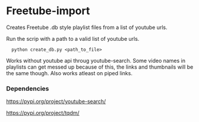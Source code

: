 # Freetube-import
Creates Freetube .db style playlist files from a list of youtube urls.

Run the scrip with a path to a valid list of youtube urls.

      python create_db.py <path_to_file>

Works without youtube api throug youtube-search. Some video names in playlists can get messed up because of this, the links and thumbnails will be the same though. Also works atleast on piped links.

###  Dependencies 
https://pypi.org/project/youtube-search/

https://pypi.org/project/tqdm/
